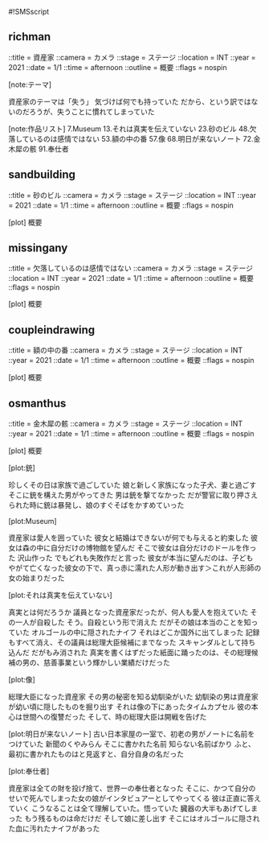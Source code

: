 #!SMSscript

## richman

::title = 資産家
::camera = カメラ
::stage = ステージ
::location = INT
::year = 2021
::date = 1/1
::time = afternoon
::outline = 概要
::flags = nospin

[note:テーマ]

資産家のテーマは「失う」
気づけば何でも持っていた
だから、という訳ではないのだろうが、失うことに慣れてしまっていた

[note:作品リスト]
7.Museum
13.それは真実を伝えていない
23.砂のビル
48.欠落しているのは感情ではない
53.額の中の番
57.像
68.明日が来ないノート
72.金木犀の骸
91.奉仕者


## sandbuilding

::title = 砂のビル
::camera = カメラ
::stage = ステージ
::location = INT
::year = 2021
::date = 1/1
::time = afternoon
::outline = 概要
::flags = nospin

[plot]
概要


## missingany

::title = 欠落しているのは感情ではない
::camera = カメラ
::stage = ステージ
::location = INT
::year = 2021
::date = 1/1
::time = afternoon
::outline = 概要
::flags = nospin

[plot]
概要


## coupleindrawing

::title = 額の中の番
::camera = カメラ
::stage = ステージ
::location = INT
::year = 2021
::date = 1/1
::time = afternoon
::outline = 概要
::flags = nospin

[plot]
概要



## osmanthus

::title = 金木犀の骸
::camera = カメラ
::stage = ステージ
::location = INT
::year = 2021
::date = 1/1
::time = afternoon
::outline = 概要
::flags = nospin

[plot]
概要



[plot:銃]

珍しくその日は家族で過ごしていた
娘と新しく家族になった子犬、妻と過ごす
そこに銃を構えた男がやってきた
男は銃を撃てなかった
だが警官に取り押さえられた時に銃は暴発し、娘のすぐそばをかすめていった

[plot:Museum]

資産家は愛人を囲っていた
彼女と結婚はできないが何でも与えると約束した
彼女は森の中に自分だけの博物館を望んだ
そこで彼女は自分だけのドールを作った
沢山作った
でもどれも失敗作だと言った
彼女が本当に望んだのは、子ども
やがて亡くなった彼女の下で、真っ赤に濡れた人形が動き出す＞これが人形師の女の始まりだった

[plot:それは真実を伝えていない]

真実とは何だろうか
議員となった資産家だったが、何人も愛人を抱えていた
その一人が自殺した
そう。自殺という形で消えた
だがその娘は本当のことを知っていた
オルゴールの中に隠されたナイフ
それはどこか国外に出てしまった
記録もすべて消え、その議員は総理大臣候補にまでなった
スキャンダルとして持ち込んだ
だがもみ消された
真実を書くはずだった紙面に踊ったのは、その総理候補の男の、慈善事業という輝かしい業績だけだった

[plot:像]

総理大臣になった資産家
その男の秘密を知る幼馴染がいた
幼馴染の男は資産家が幼い頃に隠したものを掘り出す
それは像の下にあったタイムカプセル
彼の本心は世間への復讐だった
そして、時の総理大臣は開戦を告げた

[plot:明日が来ないノート]
古い日本家屋の一室で、初老の男がノートに名前をつけていた
新聞のくやみらん
そこに書かれた名前
知らない名前ばかり
ふと、最初に書かれたものはと見返すと、自分自身の名だった

[plot:奉仕者]

資産家は全ての財を投げ捨て、世界一の奉仕者となった
そこに、かつて自分のせいで死んでしまった女の娘がインタビュアーとしてやってくる
彼は正直に答えていく
こうなることは全て理解していた。悟っていた
臓器の大半もあげてしまった
もう残るものは命だけだ
そして娘に差し出す
そこにはオルゴールに隠された血に汚れたナイフがあった


